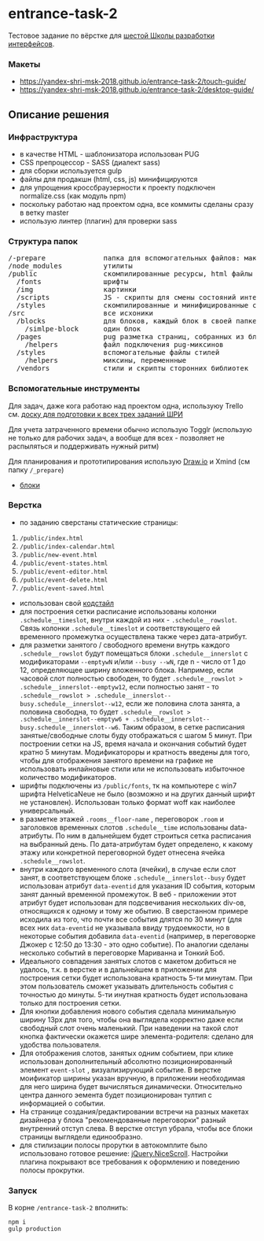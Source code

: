 # entrance-task-2
Тестовое задание по вёрстке для [шестой Школы разработки интерфейсов](https://academy.yandex.ru/events/frontend/shri_msk-2018/register/).

### Макеты
* https://yandex-shri-msk-2018.github.io/entrance-task-2/touch-guide/
* https://yandex-shri-msk-2018.github.io/entrance-task-2/desktop-guide/

## Описание решения

### Инфраструктура
* в качестве HTML - шаблонизатора использован PUG
* CSS препроцессор - SASS (диалект sass)
* для сборки используется gulp
* файлы для продакшн (html, css, js) минифицируются
* для упрощения кроссбраузерности к проекту подключен normalize.css (как модуль npm)
* поскольку работаю над проектом одна, все коммиты сделаны сразу в ветку master
* использую линтер (плагин) для проверки sass

### Структура папок
<pre>
/-prepare              папка для вспомогательных файлов: макеты, схема блоков и прочее
/node_modules          утилиты
/public                скомпилированные ресурсы, html файлы лежат в корне
  /fonts               шрифты
  /img                 картинки
  /scripts             JS - скрипты для смены состояний интерфейса
  /styles              скомпилированные и минифицированные стили
/src                   все исхоники
  /blocks              для блоков, каждый блок в своей папке
    /simlpe-block      один блок
  /pages               pug разметка страниц, собранных из блоков
    /helpers           файл подключения pug-миксинов
  /styles              вспомогательные файлы стилей
    /helpers           миксины, переменнные
  /vendors             стили и скрипты сторонних библиотек
</pre>

### Вспомогательные инструменты

Для задач, даже кога работаю над проектом одна, используюу Trello см. [доску для подготовки к всех трех заданий ШРИ](https://trello.com/b/H0OuhODB/%D0%BF%D0%BE%D0%B4%D0%B3%D0%BE%D1%82%D0%BE%D0%B2%D0%BA%D0%B0-%D0%BA-%D1%88%D1%80%D0%B8-2018-%D0%BC%D0%BE%D1%81%D0%BA%D0%B2%D0%B0)

Для учета затраченного времени обычно использую Togglr (использую не только для рабочих задач, а вообще для всех - позволяет не распыляться и поддерживать нужный ритм)

Для планирования и прототипирования использую [Draw.io](https://www.draw.io/) и Xmind (см папку ```/_prepare```)

* [блоки](https://github.com/2gnc/entrance-task-2/blob/master/_prepare/bem.xmind)

### Верстка
* по заданию сверстаны статические страницы: 
1. ```/public/index.html```
2. ```/public/index-calendar.html```
3. ```/public/new-event.html``` 
4. ```/public/event-states.html```
5. ```/public/event-editor.html```
6. ```/public/event-delete.html```
7. ```/public/event-saved.html```

* использован свой [кодстайл](http://tgnc.ru/css-%D0%BA%D0%BE%D0%B4%D1%81%D1%82%D0%B0%D0%B9%D0%BB/)
* для построения сетки расписание использованы колонки ```.schedule__timeslot```, внутри каждой из них - ```.schedule__rowslot```. 
Связь колонки ```.schedule__timeslot``` и соответствующего ей временного промежутка осуществлена также через дата-атрибут.
* для разметки занятого / свободного времени внутрь каждого ```.schedule__rowslot``` будут помещаться блоки ```.schedule__innerslot``` 
с модификаторами ```--emptywN``` и/или ```--busy --wN```, где n - число от 1 до 12, определяющее ширину вложенного блока. Например, если часовой 
слот полностью свободен, то будет ```.schedule__rowslot > .schedule__innerslot--emptyw12```, если полностью занят - то ```.schedule__rowslot > .schedule__innerslot--busy.schedule__innerslot--w12```,
если же половина слота занята, а половина свободна, то будет ```.schedule__rowslot > .schedule__innerslot--emptyw6 + .schedule__innerslot--busy.schedule__innerslot--w6```. Таким образом, 
в сетке расписания занятые/свободные слоты буду отображаться с шагом 5 минут. При построении сетки на JS, время начала и окончания событий будет кратно 5 минутам.
Модификатороры и кратность введены для того, чтобы для отображения занятого времени на графике не использовать инлайновые стили или не использовать избыточное количество модификаторов.
* шрифты подключены из ```/public/fonts```, тк на компьютере с win7 шрифта HelveticaNeue не было (возможно и на других данный шрифт не установлен). Использован только формат woff как наиболее универсальный.
* в разметке этажей ```.rooms__floor-name``` , переговорок ```.room``` и заголовков временных слотов ```.schedule__time``` использованы data-атрибуты. По ним в дальнейшем будет строиться сетка расписания на выбранный день. По дата-атрибутам будет определено, к какому этажу или конкретной переговорной будет отнесена ячейка ```.schedule__rowslot```. 
* внутри каждого временного слота (ячейки), в случае если слот занят, в соответствующем блоке ``` .schedule__innerslot--busy ``` будет использован атрибут ``` data-eventid ``` для указания ID события, которым занят данный временной промежуток. В веб - приложении этот атрибут будет использован для подсвечивания нескольких div-ов, относящихся к одному и тому же обытию. 
В сверстанном примере исходила из того, что почти все события длятся по 30 минут (для всех них ```data-eventid``` не указывала ввиду трудоемкости, но в некоторые события добавила ``` data-eventid ``` (например, в переговорке 
Джокер с 12:50 до 13:30 - это одно событие). По аналогии сделаны несколько событий в переговорке Мариванна и Тонкий Боб.
* Идеального совпадения занятых слотов с макетом добиться не удалось, т.к. в верстке и в дальнейшем в приложении для построения сетки будет использована кратность 5-ти минутам. 
При этом пользователь сможет указывать длительность события с точностью до минуты. 5-ти инутная кратность будет использована только для построения сетки.
* Для кнопки добавления нового события сделала минимальную ширину 13px для того, чтобы она выглядела корректно даже если свободный слот очень маленький. 
При наведении на такой слот кнопка фактически окажется шире элемента-родителя: сделано для удобства пользователя.
* Для отображения слотов, занятых одним событием, при клике использован дополнительный абсолютно позиционированный элемент ```event-slot``` , визуализирующий событие. В верстке моификатор ширины указан вручную, 
в приложении необходимая для него ширина будет вычисляться динамически. Относительно центра данного эемента будет позиционирован тултип с информацией о событии.
* На странице создания/редактировании встречи на разных макетах дизайнера у блока "рекомендованные переговорки" разный внутренний отступ слева. В верстке 
отступ убрала, чтобы все блоки страницы выглядели единообразно.
* для стилизации полосы прорутки в автокомплите было использовано готовое решение: [jQuery.NiceScroll](https://github.com/inuyaksa/jquery.nicescroll/blob/master/README.md). Настройки плагина покрывают 
все требования к оформлению и поведению полосы прокрутки. 

### Запуск

В корне ```/entrance-task-2``` вполнить: 

```
npm i
gulp production

```

